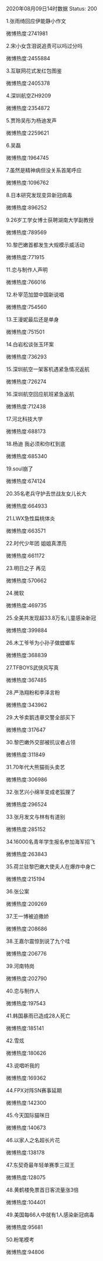 2020年08月09日14时数据
Status: 200

1.张雨绮回应伊能静小作文

微博热度:2741981

2.宋小女含泪说追责可以吗过分吗

微博热度:2455884

3.互联网花式发红包图鉴

微博热度:2405378

4.深圳航空ZH9209

微博热度:2354872

5.贾玲吴彤为杨迪发声

微博热度:2259621

6.吴磊

微博热度:1964745

7.虽然是精神病但没关系首尾呼应

微博热度:1096762

8.日本研究发现变异新冠病毒

微博热度:896252

9.26岁工学女博士获聘湖南大学副教授

微博热度:789569

10.黎巴嫩首都发生大规模示威活动

微博热度:771915

11.恋与制作人声明

微博热度:766016

12.朴宰范加盟中国新说唱

微博热度:754560

13.王漫妮最后还是单身

微博热度:751501

14.白岩松谈张玉环案

微博热度:736293

15.深圳航空一架客机遇紧急情况返航

微博热度:726274

16.深圳航空回应航班紧急返航

微博热度:712438

17.河北科技大学

微博热度:688173

18.杨迪 我必须和你杠到底

微博热度:685340

19.soul崩了

微博热度:674124

20.35名老兵守护去世战友女儿长大

微博热度:664933

21.LWX急性扁桃体炎

微博热度:663571

22.时代少年团 姐姐真漂亮

微博热度:661172

23.明日之子 再见

微博热度:570662

24.微软

微博热度:469735

25.全美共发现超33.8万名儿童感染新冠

微博热度:399884

26.木工爷爷为小孙子做螳螂车

微博热度:368839

27.TFBOYS武侠风写真

微博热度:367485

28.严浩翔粉和李泽言粉

微博热度:343962

29.大爷卖鹅违章交警全部买下

微博热度:317647

30.黎巴嫩外交部被抗议者占领

微博热度:311849

31.70年代大熊猫街头卖艺

微博热度:306986

32.张艺兴小绵羊变成老狐狸了

微博热度:296524

33.张月发文与林有有道别

微博热度:285152

34.16000名青年学生报名参加海军招飞

微博热度:263843

35.荷兰驻黎巴嫩大使夫人在爆炸中身亡

微博热度:215194

36.张公案

微博热度:209269

37.王一博被迫撒娇

微博热度:208686

38.王嘉尔震惊到说了九个哇

微博热度:206776

39.河南特岗

微博热度:202790

40.恋与制作人

微博热度:197543

41.韩国暴雨已造成28人死亡

微博热度:185141

42.雪炫

微博热度:180626

43.说唱听我的

微博热度:169362

44.FPX对阵SN赛事延期

微博热度:142300

45.今天国际猫咪日

微博热度:140673

46.以家人之名超长片花

微博热度:138178

47.东契奇最年轻单赛季三双王

微博热度:128075

48.黄鹤楼免票首日客流量涨3倍

微博热度:104401

49.美国每66人中就有1人感染新冠病毒

微博热度:95681

50.粉笔模考

微博热度:94806

